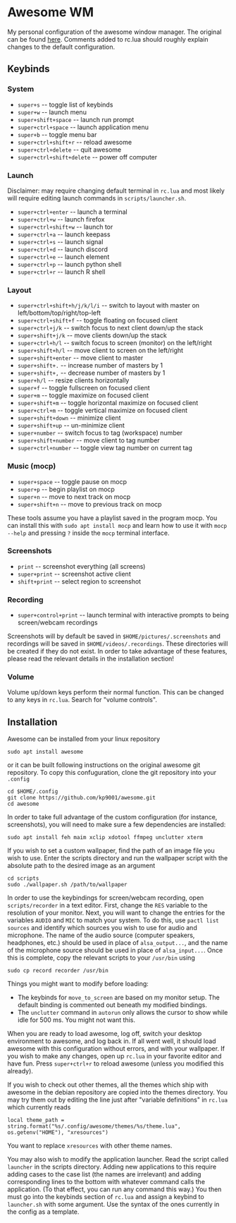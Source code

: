 # Awesome WM

My personal configuration of the awesome window manager. The original can be found [here](https://github.com/awesomeWM/awesome). Comments added to rc.lua should roughly explain changes to the default configuration. 

## Keybinds

### System

- `super+s` -- toggle list of keybinds
- `super+w` -- launch menu
- `super+shift+space` -- launch run prompt
- `super+ctrl+space` -- launch application menu
- `super+b` -- toggle menu bar
- `super+ctrl+shift+r` -- reload awesome
- `super+ctrl+delete` -- quit awesome
- `super+ctrl+shift+delete` -- power off computer

### Launch

Disclaimer: may require changing default terminal in `rc.lua` and most likely will require editing launch commands in `scripts/launcher.sh`.

- `super+ctrl+enter` -- launch a terminal
- `super+ctrl+w` -- launch firefox
- `super+ctrl+shift+w` -- launch tor
- `super+ctrl+a` -- launch keepass
- `super+ctrl+s` -- launch signal
- `super+ctrl+d` -- launch discord
- `super+ctrl+e` -- launch element
- `super+ctrl+p` -- launch python shell
- `super+ctrl+r` -- launch R shell

### Layout

- `super+ctrl+shift+h/j/k/l/i` -- switch to layout with master on left/bottom/top/right/top-left
- `super+ctrl+shift+f` -- toggle floating on focused client
- `super+ctrl+j/k` -- switch focus to next client down/up the stack
- `super+shift+j/k` -- move clients down/up the stack
- `super+ctrl+h/l` -- switch focus to screen (monitor) on the left/right
- `super+shift+h/l` -- move client to screen on the left/right
- `super+shift+enter` -- move client to master
- `super+shift+.` -- increase number of masters by 1
- `super+shift+,` -- decrease number of masters by 1
- `super+h/l` -- resize clients horizontally
- `super+f` -- toggle fullscreen on focused client
- `super+m` -- toggle maximize on focused client 
- `super+shift+m` -- toggle horizontal maximize on focused client 
- `super+ctrl+m` -- toggle vertical maximize on focused client 
- `super+shift+down` -- minimize client
- `super+shift+up` -- un-minimize client
- `super+number` -- switch focus to tag (workspace) number
- `super+shift+number` -- move client to tag number
- `super+ctrl+number` -- toggle view tag number on current tag

### Music (mocp)
- `super+space` -- toggle pause on mocp
- `super+p` -- begin playlist on mocp
- `super+n` -- move to next track on mocp
- `super+shift+n` -- move to previous track on mocp

These tools assume you have a playlist saved in the program mocp. You can install this with `sudo apt install mocp` and learn how to use it with `mocp --help` and pressing `?` inside the `mocp` terminal interface. 

### Screenshots

- `print` -- screenshot everything (all screens)
- `super+print` -- screenshot active client
- `shift+print` -- select region to screenshot

### Recording

- `super+control+print` -- launch terminal with interactive prompts to being screen/webcam recordings

Screenshots will by default be saved in `$HOME/pictures/.screenshots` and recordings will be saved in `$HOME/videos/.recordings`. These directories will be created if they do not exist. In order to take advantage of these features, please read the relevant details in the installation section!

### Volume

Volume up/down keys perform their normal function. This can be changed to any keys in `rc.lua`. Search for "volume controls".

## Installation

Awesome can be installed from your linux repository 

```
sudo apt install awesome
```

or it can be built following instructions on the original awesome git repository. To copy this confuguration, clone the git repository into your `.config`

```
cd $HOME/.config
git clone https://github.com/kp9001/awesome.git
cd awesome
```

In order to take full advantage of the custom configuration (for instance, screenshots), you will need to make sure a few dependencies are installed:

```
sudo apt install feh maim xclip xdotool ffmpeg unclutter xterm
```

If you wish to set a custom wallpaper, find the path of an image file you wish to use. Enter the scripts directory and run the wallpaper script with the absolute path to the desired image as an argument

```
cd scripts
sudo ./wallpaper.sh /path/to/wallpaper
```

In order to use the keybindings for screen/webcam recording, open `scripts/recorder` in a text editor. First, change the `RES` variable to the resolution of your monitor. Next, you will want to change the entries for the variables `AUDIO` and `MIC` to match your system. To do this, use `pactl list sources` and identify which sources you wish to use for audio and microphone. The name of the audio source (computer speakers, headphones, etc.) should be used in place of `alsa_output...`, and the name of the microphone source should be used in place of `alsa_input...`. Once this is complete, copy the relevant scripts to your `/usr/bin` using

```
sudo cp record recorder /usr/bin
```

Things you might want to modify before loading: 

- The keybinds for `move_to_screen` are based on my monitor setup. The default binding is commented out beneath my modified bindings. 
- The `unclutter` command in `autorun` only allows the cursor to show while idle for 500 ms. You might not want this. 

When you are ready to load awesome, log off, switch your desktop environment to awesome, and log back in. If all went well, it should load awesome with this configuration without errors, and with your wallpaper. If you wish to make any changes, open up `rc.lua` in your favorite editor and have fun. Press `super+ctrl+r` to reload awesome (unless you modified this already). 

If you wish to check out other themes, all the themes which ship with awesome in the debian repository are copied into the themes directory. You may try them out by editing the line just after "variable definitions" in `rc.lua` which currently reads 

```
local theme_path = string.format("%s/.config/awesome/themes/%s/theme.lua", os.getenv("HOME"), "xresources")
```

You want to replace `xresources` with other theme names. 

You may also wish to modify the application launcher. Read the script called `launcher` in the scripts directory. Adding new applications to this require adding cases to the case list (the names are irrelevant) and adding corresponding lines to the bottom with whatever command calls the application. (To that effect, you can run any command this way.) You then must go into the keybinds section of `rc.lua` and assign a keybind to `launcher.sh` with some argument. Use the syntax of the ones currently in the config as a template. 

